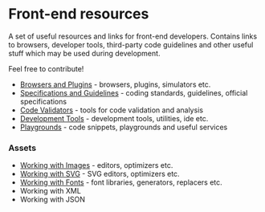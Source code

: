 # Front-end resources

A set of useful resources and links for front-end developers. Contains links to browsers, developer tools, third-party code guidelines and other useful stuff which may be used during development.

Feel free to contribute!

* [Browsers and Plugins](browsers.md) - browsers, plugins, simulators etc.
* [Specifications and Guidelines](guidelines.md) - coding standards, guidelines, official specifications
* [Code Validators](validators.md) - tools for code validation and analysis
* [Development Tools](tools.md) - development tools, utilities, ide etc.
* [Playgrounds](playgrounds.md) - code snippets, playgrounds and useful services

### Assets

* [Working with Images](images.md) - editors, optimizers etc.
* [Working with SVG](svg.md) - SVG editors, optimizers etc.
* [Working with Fonts](fonts.md) - font libraries, generators, replacers etc.
* Working with XML
* Working with JSON